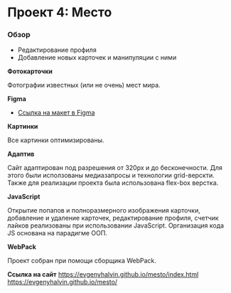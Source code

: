 # Проект 4: Место

### Обзор
* Редактирование профиля
* Добавление новых карточек и манипуляции с ними

**Фотокарточки**

Фотографии известных (или не очень) мест мира.

**Figma**

* [Ссылка на макет в Figma](https://www.figma.com/file/2cn9N9jSkmxD84oJik7xL7/JavaScript.-Sprint-4?node-id=0%3A1)

**Картинки**

Все картинки оптимизированы.

**Адаптив**

Сайт адаптирован под разрешения от 320px и до бесконечности. Для этого были исползованы медиазапросы и технологии grid-верскти. Также для реализации проекта была использована flex-box верстка. 

**JavaScript**

Открытие попапов и полноразмерного изображения карточки, добавление и удаление карточек, редактирование профиля, счетчик лайков реализованы при использовании JavaScript. Организация кода JS основана на парадигме ООП.

**WebPack**

Проект собран при помощи сборщика WebPack.

**Ссылка на сайт**
https://evgenyhalvin.github.io/mesto/index.html
https://evgenyhalvin.github.io/mesto/
